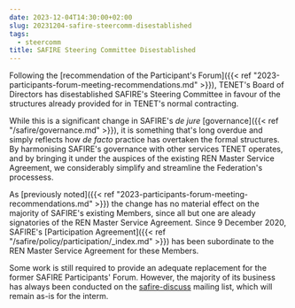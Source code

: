 ```yaml
---
date: 2023-12-04T14:30:00+02:00
slug: 20231204-safire-steercomm-disestablished
tags:
  - steercomm
title: SAFIRE Steering Committee Disestablished
---
```


Following the [recommendation of the Participant's Forum]({{< ref "2023-participants-forum-meeting-recommendations.md" >}}), TENET's Board of Directors has disestablished SAFIRE's Steering Committee in favour of the structures already provided for in TENET's normal contracting.<!--more-->

While this is a significant change in SAFIRE's _de jure_ [governance]({{< ref "/safire/governance.md" >}}), it is something that's long overdue and simply reflects how _de facto_ practice has overtaken the formal structures. By harmonising SAFIRE's governance with other services TENET operates, and by bringing it under the auspices of the existing REN Master Service Agreement, we considerably simplify and streamline the Federation's processess.

As [previously noted]({{< ref "2023-participants-forum-meeting-recommendations.md" >}}) the change has no material effect on the majority of SAFIRE's existing Members, since all but one are aleady signatories of the REN Master Service Agreement. Since 9 December 2020, SAFIRE's [Participation Agreement]({{< ref "/safire/policy/participation/_index.md" >}}) has been subordinate to the REN Master Service Agreement for these Members.

Some work is still required to provide an adequate replacement for the former SAFIRE Participants' Forum. However, the majority of its business has always been conducted on the [safire-discuss](https://lists.tenet.ac.za/sympa/info/safire-discuss) mailing list, which will remain as-is for the interm.
